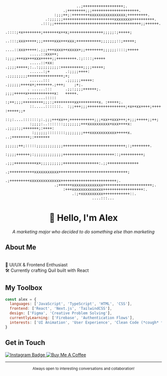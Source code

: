 
                                    ..;++++++++++++++++++;.                                     
                              .;++++++++;;;+++++++++++++++++++++.                               
                          :;;;++;:++++++++xxxxxxxxxxxxxxxx;+++++++++.                           
                      .:;;;;;;+++++++++++++++++++++++xxxxxxxx++++++++++.                        
                    .:::;;+++++++++++++++++++++++++++++++++++++++;;++++++.                      
                  .::::;+x++++++++;+++++++x++x;+++++++++++++++;;;;;:;+++++;                     
                 ..:::;xxx+++++;;;+++++xxx+++xxx;+++++++++++;;;;;;;::;+++++;                    
                ....::xxx+++++:.;;;+++xxxx++xxxxx+;;++++++++;;;;;;::::;+++++                    
               .....::xxx++;   :;;;;+++xx+++xxx+++++;;+++++++++.:;::::;+++++                    
               .....::+xx:     .;;;;+++++;:..:;;;;;;;;;:++++++++++;;;;+++++;                    
               ......:;+       .:;;;;++++:     .;;;;;;;;;++++++++++++++++;+;                    
               ......:::       .;;;;;;+++++:     .;;;;;;++++x+;+++++++.;+++;    ;+;.            
              . ......:::      .;;:;;;;++++++;.     ;;;;+++++x++++++++++++x:   +++++.           
              ........:::::     :;++;;;;+++++++++;;;:;+++++++++xx+++++++++x. :+++++;.           
               ::.....:::::::.  :;;+++;;;+++++++++++++++++;+x++xx++++;++++ :+++++;;+            
               ::;:....:::::::;:.;;;+++xx++;+++++++++++;;;+xx++xxx+++;+;;;+++++;;++;            
               :;;;;:..:::::::;;;;;;;;+++xxxxxxxxxx+xxx++++x: .;;;;:;;+++++++;:++++:            
                :;;;;;;::::::::;;;;;;;;+++xxxxxxxxxxxx+++++x.  ..;++++++++;:+++++++             
                 ;;;;;;++;:::::;;;;;;;;;;;;++++++++++++++++++++++++++++;:;++++++++.             
                  :;;;;++++++;:;;;;;;;;;;;;;+++++++++++++++++++++++::;++++++++++;               
                   .;;;++++++++++x+;;;;;;;;;;++++++++++++++++:.;;++++++++++++++                 
                     .;+++++++++++xxxxxxxxxxx+++++++++++++++++++++++++++++++;                   
                       .;+++++++++xxxxxxxxxxxxxx+++++++++++++++++++++++++;.                     
                          .;++++++xxxxxxxxxxxxxx++++++++++++++++++++++;.                        
                              :+++xxxxxxxxxxxxxx++++++++++++++++++:.                            
                                  .:;+xxxxxxxxxx++++++++++++::.                                 
                                           ....:::...                                           
<div align="center">
  <h1>👋 Hello, I'm Alex</h1>
  <p><i>A marketing major who decided to do something else than marketing</i></p>
</div>

## About Me
<br>🎨 UI/UX & Frontend Enthusiast
<br>🛠️ Currently crafting Quil built with React

## My Toolbox
```js
const alex = {
  languages: ['JavaScript', 'TypeScript', 'HTML', 'CSS'],
  frontend: ['React', 'Next.js', 'TailwindCSS'],
  design: ['Figma', 'Creative Problem Solving'],
  currentlyLearning: ['Firebase', 'Authentication Flows'],
  interests: ['UI Animation', 'User Experience', 'Clean Code (*cough* *cough*)']
}
```

## Get in Touch
<div align="left">
  <a href="https://www.instagram.com/alexplmd/">
    <img src="https://img.shields.io/badge/Instagram-E4405F?style=for-the-badge&logo=instagram&logoColor=white" alt="Instagram Badge" target="_blank"/>
  </a>
  <a href="https://www.buymeacoffee.com/ahlex">
    <img src="https://img.shields.io/badge/Buy_Me_A_Coffee-FFDD00?style=for-the-badge&logo=buy-me-a-coffee&logoColor=black" alt="Buy Me A Coffee" target="_blank"/>
  </a>
</div>

---

<div align="center">
  <sub>Always open to interesting conversations and collaboration!</sub>
</div>

